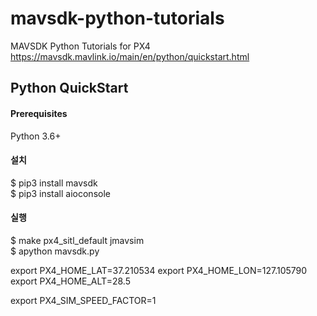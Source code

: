 # mavsdk-python-tutorials
MAVSDK Python Tutorials for PX4
https://mavsdk.mavlink.io/main/en/python/quickstart.html

## Python QuickStart   
#### Prerequisites  
Python 3.6+   

#### 설치   
$ pip3 install mavsdk   
$ pip3 install aioconsole   
   
#### 실행
$ make px4_sitl_default jmavsim   
$ apython mavsdk.py


export PX4_HOME_LAT=37.210534
export PX4_HOME_LON=127.105790
export PX4_HOME_ALT=28.5

export PX4_SIM_SPEED_FACTOR=1
